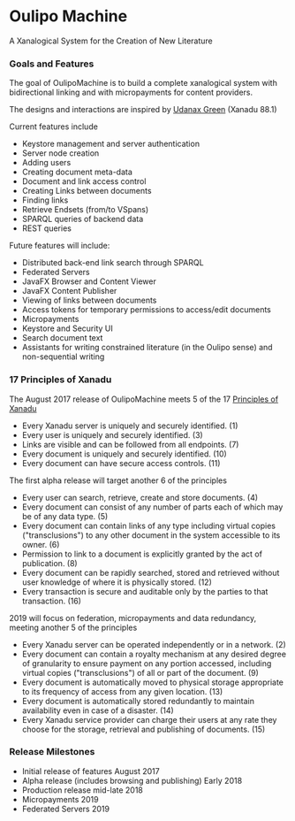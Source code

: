 # Oulipo Machine
A Xanalogical System for the Creation of New Literature

### Goals and Features
The goal of OulipoMachine is to build a complete xanalogical system with bidirectional linking and with micropayments for content providers.

The designs and interactions are inspired by
[Udanax Green](http://udanax.xanadu.com/green/index.html) (Xanadu 88.1)

Current features include
* Keystore management and server authentication
* Server node creation
* Adding users
* Creating document meta-data
* Document and link access control
* Creating Links between documents
* Finding links
* Retrieve Endsets (from/to VSpans)
* SPARQL queries of backend data
* REST queries 

Future features will include:
* Distributed back-end link search through SPARQL
* Federated Servers
* JavaFX Browser and Content Viewer
* JavaFX Content Publisher
* Viewing of links between documents
* Access tokens for temporary permissions to access/edit documents
* Micropayments
* Keystore and Security UI
* Search document text
* Assistants for writing constrained literature (in the Oulipo sense) and non-sequential writing

### 17 Principles of Xanadu
The August 2017 release of OulipoMachine meets 5 of the 17 [Principles of Xanadu](https://en.wikipedia.org/wiki/Project_Xanadu)

* Every Xanadu server is uniquely and securely identified. (1)
* Every user is uniquely and securely identified. (3)
* Links are visible and can be followed from all endpoints. (7)
* Every document is uniquely and securely identified. (10)
* Every document can have secure access controls. (11)

The first alpha release will target another 6 of the principles

* Every user can search, retrieve, create and store documents. (4)
* Every document can consist of any number of parts each of which may be of any data type. (5)
* Every document can contain links of any type including virtual copies ("transclusions") to any other document in the system accessible to its owner. (6)
* Permission to link to a document is explicitly granted by the act of publication. (8)
* Every document can be rapidly searched, stored and retrieved without user knowledge of where it is physically stored. (12)
* Every transaction is secure and auditable only by the parties to that transaction. (16)

2019 will focus on federation, micropayments and data redundancy, meeting another 5 of the principles

* Every Xanadu server can be operated independently or in a network. (2)
* Every document can contain a royalty mechanism at any desired degree of granularity to ensure payment on any portion accessed, including virtual copies ("transclusions") of all or part of the document. (9)
* Every document is automatically moved to physical storage appropriate to its frequency of access from any given location. (13)
* Every document is automatically stored redundantly to maintain availability even in case of a disaster. (14)
* Every Xanadu service provider can charge their users at any rate they choose for the storage, retrieval and publishing of documents. (15)

### Release Milestones
* Initial release of features August 2017
* Alpha release (includes browsing and publishing) Early 2018
* Production release mid-late 2018
* Micropayments 2019
* Federated Servers 2019

